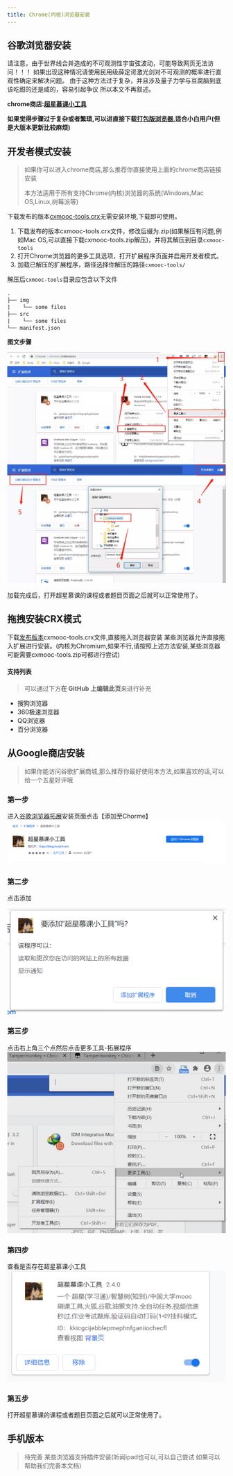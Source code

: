 ```yaml
---
title: Chrome(内核)浏览器安装
---
```


## 谷歌浏览器安装
请注意，由于世界线合并造成的不可观测性宇宙弦波动，可能导致网页无法访问！！！
如果出现这种情况请使用民用级薛定谔激光剑对不可观测的概率进行直观性确定来解决问题。
由于这种方法过于复杂，并且涉及量子力学与豆腐脑到底该吃甜的还是咸的，容易引起争议
所以本文不再叙述。

**chrome商店:[超星慕课小工具](https://chrome.google.com/webstore/detail/%E8%B6%85%E6%98%9F%E6%85%95%E8%AF%BE%E5%B0%8F%E5%B7%A5%E5%85%B7/kkicgcijebblepmephnfganiiochecfl?hl=zh-CN)**

**如果觉得步骤过于复杂或者繁琐,可以进直接下载[打包版浏览器](/1-UserGuide/1-7-easychorme.html#打包版浏览器),适合小白用户(但是大版本更新比较麻烦)**

## 开发者模式安装
> 如果你可以进入chrome商店,那么推荐你直接使用上面的chrome商店链接安装
>
> 本方法适用于所有支持Chrome(内核)浏览器的系统(Windows,Mac OS,Linux,树莓派等)

下载发布的版本[cxmooc-tools.crx](https://github.com/CodFrm/cxmooc-tools/releases)无需安装环境,下载即可使用。

1. 下载发布的版本cxmooc-tools.crx文件，修改后缀为.zip(如果解压有问题,例如Mac OS,可以直接下载cxmooc-tools.zip解压)，并将其解压到目录`cxmooc-tools`
2. 打开Chrome浏览器的更多工具选项，打开扩展程序页面并启用开发者模式。
3. 加载已解压的扩展程序，路径选择你解压的路径`cxmooc-tools/`

解压后`cxmooc-tools`目录应包含以下文件
```
.
├── img
|    └── some files
├── src
|    └── some files
└── manifest.json
```
**图文步骤**

![](/img/1.webp)
![](/img/2.webp)

加载完成后，打开超星慕课的课程或者题目页面之后就可以正常使用了。

## 拖拽安装CRX模式

下载[发布版本](https://github.com/CodFrm/cxmooc-tools/releases)cxmooc-tools.crx文件,直接拖入浏览器安装
某些浏览器允许直接拖入扩展进行安装。(内核为Chromium,如果不行,请按照上述方法安装,某些浏览器可能需要cxmooc-tools.zip可都进行尝试)

#### 支持列表
> 可以通过下方**在 GitHub 上编辑此页**来进行补充

* 搜狗浏览器
* 360极速浏览器
* QQ浏览器
* 百分浏览器

## 从Google商店安装
> 如果你能访问谷歌扩展商城,那么推荐你最好使用本方法,如果喜欢的话,可以给一个五星好评哦

### 第一步
进入[谷歌浏览器拓展](https://chrome.google.com/webstore/detail/%E8%B6%85%E6%98%9F%E6%85%95%E8%AF%BE%E5%B0%8F%E5%B7%A5%E5%85%B7/kkicgcijebblepmephnfganiiochecfl?hl=zh-CN)安装页面点击【添加至Chorme】
![](/img/cxpage.png)
### 第二步
点击添加

![](/img/cxadd.png)
### 第三步
点击右上角三个点然后点击更多工具-拓展程序
![](/img/chormecheck.jpg)
### 第四步
查看是否存在超星慕课小工具
![](/img/cxsuccess.png)
### 第五步
打开超星慕课的课程或者题目页面之后就可以正常使用了。

## 手机版本
> 待完善 某些浏览器支持插件安装(听闻ipad也可以,可以自己尝试 如果可以帮助我们完善本文档)
